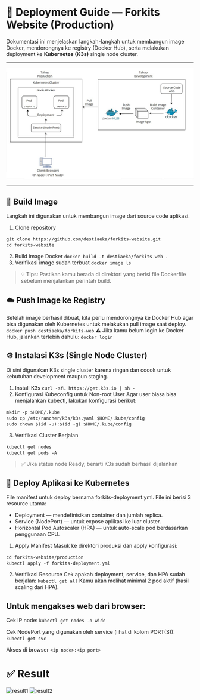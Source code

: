 # 🚀 Deployment Guide — Forkits Website (Production)

Dokumentasi ini menjelaskan langkah-langkah untuk membangun image Docker, mendorongnya ke registry (Docker Hub), serta melakukan deployment ke **Kubernetes (K3s)** single node cluster.

---

![topology](topology.jpg)

---

## 🧱 Build Image

Langkah ini digunakan untuk membangun image dari source code aplikasi.
1. Clone repository
```
git clone https://github.com/destiaeka/forkits-website.git
cd forkits-website
```
2. Build image Docker
```docker build -t destiaeka/forkits-web . ```
3. Verifikasi image sudah terbuat
```docker image ls```
> 💡 Tips: Pastikan kamu berada di direktori yang berisi file Dockerfile sebelum menjalankan perintah build.

## ☁️ Push Image ke Registry
Setelah image berhasil dibuat, kita perlu mendorongnya ke Docker Hub agar bisa digunakan oleh Kubernetes untuk melakukan pull image saat deploy.
```docker push destiaeka/forkits-web```
⚠️ Jika kamu belum login ke Docker Hub, jalankan terlebih dahulu:
``` docker login ```

## ⚙️ Instalasi K3s (Single Node Cluster)

Di sini digunakan K3s single cluster karena ringan dan cocok untuk kebutuhan development maupun staging.
1. Install K3s
```curl -sfL https://get.k3s.io | sh -```
2. Konfigurasi Kubeconfig untuk Non-root User
Agar user biasa bisa menjalankan kubectl, lakukan konfigurasi berikut:
```
mkdir -p $HOME/.kube
sudo cp /etc/rancher/k3s/k3s.yaml $HOME/.kube/config
sudo chown $(id -u):$(id -g) $HOME/.kube/config
```
3. Verifikasi Cluster Berjalan
```
kubectl get nodes
kubectl get pods -A
```
> ✅ Jika status node Ready, berarti K3s sudah berhasil dijalankan

## 🚀 Deploy Aplikasi ke Kubernetes
File manifest untuk deploy bernama forkits-deployment.yml.
File ini berisi 3 resource utama:
- Deployment — mendefinisikan container dan jumlah replica.
- Service (NodePort) — untuk expose aplikasi ke luar cluster.
- Horizontal Pod Autoscaler (HPA) — untuk auto-scale pod berdasarkan penggunaan CPU.

1. Apply Manifest
Masuk ke direktori produksi dan apply konfigurasi:
```
cd forkits-website/production
kubectl apply -f forkits-deployment.yml
```
2. Verifikasi Resource
Cek apakah deployment, service, dan HPA sudah berjalan:
```kubectl get all```
Kamu akan melihat minimal 2 pod aktif (hasil scaling dari HPA).

## Untuk mengakses web dari browser:

Cek IP node:
```kubectl get nodes -o wide```

Cek NodePort yang digunakan oleh service (lihat di kolom PORT(S)):
```kubectl get svc```

Akses di browser
```<ip node>:<ip port>```

# ✅ Result
![result1](result1.jpg)
![result2](result2.jpg)